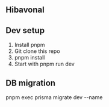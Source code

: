 ## Hibavonal

## Dev setup

1. Install pnpm
2. Git clone this repo
3. pnpm install
4. Start with pnpm run dev

## DB migration

pnpm exec prisma migrate dev --name <name>

